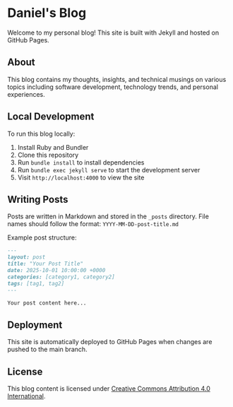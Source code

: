 # Daniel's Blog

Welcome to my personal blog! This site is built with Jekyll and hosted on GitHub Pages.

## About

This blog contains my thoughts, insights, and technical musings on various topics including software development, technology trends, and personal experiences.

## Local Development

To run this blog locally:

1. Install Ruby and Bundler
2. Clone this repository
3. Run `bundle install` to install dependencies
4. Run `bundle exec jekyll serve` to start the development server
5. Visit `http://localhost:4000` to view the site

## Writing Posts

Posts are written in Markdown and stored in the `_posts` directory. File names should follow the format: `YYYY-MM-DD-post-title.md`

Example post structure:
```markdown
---
layout: post
title: "Your Post Title"
date: 2025-10-01 10:00:00 +0000
categories: [category1, category2]
tags: [tag1, tag2]
---

Your post content here...
```

## Deployment

This site is automatically deployed to GitHub Pages when changes are pushed to the main branch.

## License

This blog content is licensed under [Creative Commons Attribution 4.0 International](https://creativecommons.org/licenses/by/4.0/).